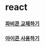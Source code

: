 # react

### [파비콘 교체하기](https://github.com/ka0824/react/blob/main/favicon.md)

### [아이콘 사용하기](https://github.com/ka0824/react/blob/main/use_icon.md)
